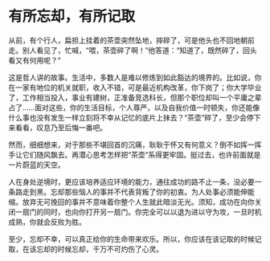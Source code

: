 # 有所忘却，有所记取

从前，有个行人，扁担上挂着的茶壶突然坠地，摔碎了，可是他头也不回地朝前走。别人看见了，忙喊，“喂，茶壶碎了啊！”他答道：“知道了，既然碎了，回头看又有何用呢？” 

这是哲人讲的故事。生活中，多数人是难以修炼到如此豁达的境界的。比如说，你在一家有地位的机关就职，收入不错，可是最近机构改革，你下岗了；你大学毕业了，工作相当投入，事业有建树，正准备竞选科长，但那个职位却叫一个平庸之辈占了……面对这些，你的生活目标，个人尊严，以及自我价值一时顿失，你还能像什么事也没有发生一样立刻将不幸从记忆的底片上抹去？“茶壶”碎了，至少会停下来看看，叹息乃至后悔一番吧。 

然而，细细想来，对于那些不堪回首的沉痛，耿耿于怀又有何意义？倒不如挥一挥手让它们随风飘去。再潜心思考怎样把“茶壶”系得更牢固。挺过去，也许前面就是一片蔚蓝的天空。 

人在身处逆境时，更应该培养适应环境的能力，通往成功的路不止一条，没必要一条路走到黑。忘却那些恼人的事并不代表背叛了你的初衷。为人处事必须能伸能缩。放弃无可挽回的事并不意味着你整个人生就此暗淡无光。须知，成功在向你关闭一扇门的同时，也向你打开另一扇门。你完全可以以退为进以守为攻，一旦时机成熟，你就会反败为胜。 

至少，忘却不幸，可以真正给你的生命带来欢乐。所以，你应该在该记取的时候记取，在该忘却的时候忘却，千万不可灼伤了心灵。
 